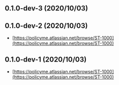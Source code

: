 ## 0.1.0-dev-3 (2020/10/03)


## 0.1.0-dev-2 (2020/10/03)

* [https://policyme.atlassian.net/browse/ST-1000](https://policyme.atlassian.net/browse/ST-1000)

## 0.1.0-dev-1 (2020/10/03)

* [https://policyme.atlassian.net/browse/ST-1000](https://policyme.atlassian.net/browse/ST-1000)

